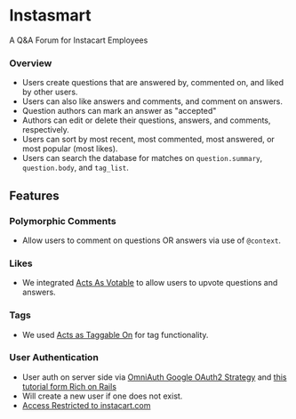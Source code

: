 # Instasmart

A Q&A Forum for Instacart Employees

### Overview

+ Users create questions that are answered by, commented on, and liked by other users. 
+ Users can also like answers and comments, and comment on answers.
+ Question authors can mark an answer as "accepted"
+ Authors can edit or delete their questions, answers, and comments, respectively.
+ Users can sort by most recent, most commented, most answered, or most popular (most likes).
+ Users can search the database for matches on `question.summary`, `question.body`, and `tag_list`.

## Features

### Polymorphic Comments 
+ Allow users to comment on questions OR answers via use of `@context`.

### Likes
+ We integrated [Acts As Votable](https://github.com/ryanto/acts_as_votable) to allow users to upvote questions and answers. 

### Tags
+ We used [Acts as Taggable On](https://github.com/mbleigh/acts-as-taggable-on) for tag functionality.

### User Authentication
+ User auth on server side via [OmniAuth Google OAuth2 Strategy](https://github.com/zquestz/omniauth-google-oauth2) and [this tutorial form Rich on Rails](https://richonrails.com/articles/google-authentication-in-ruby-on-rails/)
+ Will create a new user if one does not exist.
+ [Access Restricted to instacart.com](https://stackoverflow.com/questions/23294102/restrict-login-with-google-oauth2-0-to-specific-whitelisted-domain-name-on-ruby)




